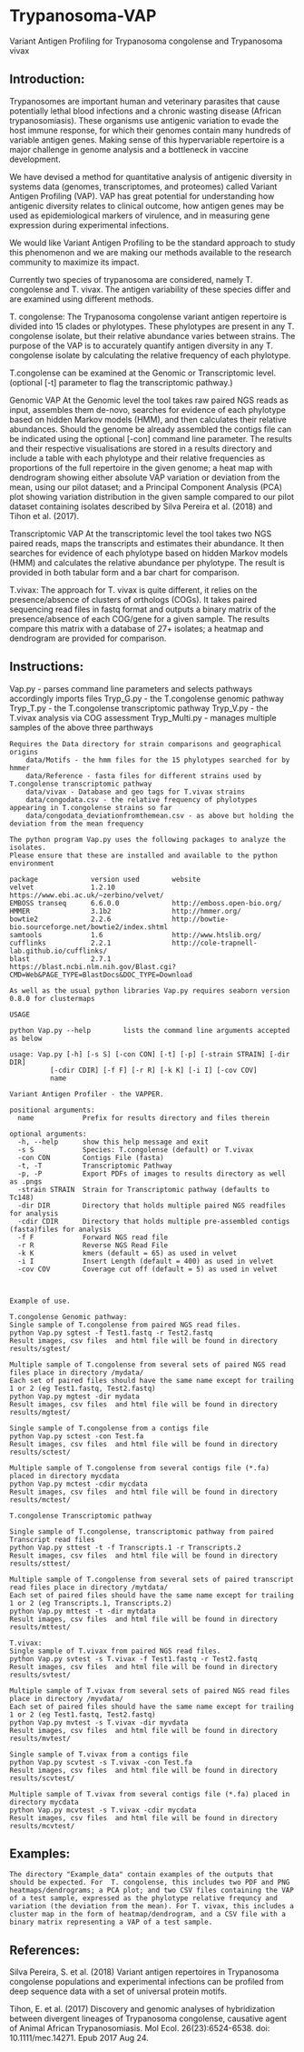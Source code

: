 # Trypanosoma-VAP
Variant Antigen Profiling for Trypanosoma congolense and Trypanosoma vivax

Introduction:
-------------
Trypanosomes are important human and veterinary parasites that cause potentially lethal blood 
infections and a chronic wasting disease (African trypanosomiasis). These organisms use antigenic 
variation to evade the host immune response, for which their genomes contain many hundreds of 
variable antigen genes. Making sense of this hypervariable repertoire is a major challenge in genome 
analysis and a bottleneck in vaccine development.

We have devised a method for quantitative analysis of antigenic diversity in systems data (genomes, 
transcriptomes, and proteomes) called Variant Antigen Profiling (VAP). VAP has great potential for 
understanding how antigenic diversity relates to clinical outcome, how antigen genes may be used 
as epidemiological markers of virulence, and in measuring gene expression during experimental 
infections.

We would like Variant Antigen Profiling to be the standard approach to study this phenomenon and 
we are making our methods available to the research community to maximize its impact.


Currently two species of trypanosoma are considered, namely T. congolense and T. vivax. The 
antigen variability of these species differ and are examined using different methods. 

T. congolense:
The Trypanosoma congolense variant antigen repertoire is divided into 15 clades or phylotypes. 
These phylotypes are present in any T. congolense isolate, but their relative abundance varies 
between strains. The purpose of the VAP is to accurately quantify antigen diversity in any T. 
congolense isolate by calculating the relative frequency of each phylotype. 

T.congolense can be examined at the Genomic or Transcriptomic level. (optional [-t] parameter to 
flag the transcriptomic pathway.) 

Genomic VAP 
At the Genomic level the tool takes raw paired NGS reads as input, assembles them de-novo, 
searches for evidence of each phylotype based on hidden Markov models (HMM), and then 
calculates their relative abundances. Should the genome be already assembled the contigs file can 
be indicated using the optional [-con] command line parameter.
The results and their respective visualisations are stored in a results directory and include a table 
with each phylotype and their relative frequencies as proportions of the full repertoire in the given 
genome; a heat map with dendrogram showing either absolute VAP variation or deviation from the 
mean, using our pilot dataset; and a Principal Component Analysis (PCA) plot showing variation 
distribution in the given sample compared to our pilot dataset containing isolates described by Silva Pereira et al. (2018) and Tihon et al. (2017).

Transcriptomic VAP
At the transcriptomic level the tool takes two NGS paired reads, maps the transcripts and estimates 
their abundance. It then searches for evidence of each phylotype based on hidden Markov models 
(HMM) and calculates the relative abundance per phylotype. The result is provided in both tabular 
form and a bar chart for comparison.

T.vivax:
The approach for T. vivax is quite different, it relies on the presence/absence of clusters of orthologs 
(COGs). It takes paired sequencing read files in fastq format and outputs a binary matrix of the 
presence/absence of each COG/gene for a given sample.
The results compare this matrix with a database of 27+ isolates; a heatmap and dendrogram are 
provided for comparison.


Instructions:
-------------

Vap.py 	- parses command line parameters and selects pathways accordingly 
	imports files 
		Tryp_G.py	- the T.congolense genomic pathway   	 
		Tryp_T.py	- the T.congolense transcriptomic pathway
		Tryp_V.py	- the T.vivax analysis via COG assessment
		Tryp_Multi.py	- manages multiple samples of the above three parthways
        
	Requires the Data directory for strain comparisons and geographical origins
		data/Motifs	- the hmm files for the 15 phylotypes searched for by hmmer
		data/Reference - fasta files for different strains used by T.congolense transcriptomic pathway
		data/vivax - Database and geo tags for T.vivax strains
		data/congodata.csv - the relative frequency of phylotypes appearing in T.congolense strains so far 
		data/congodata_deviationfromthemean.csv - as above but holding the deviation from the mean frequency 
		
	The python program Vap.py uses the following packages to analyze the isolates.
	Please ensure that these are installed and available to the python environment
	
	package				version used		website
	velvet				1.2.10				https://www.ebi.ac.uk/~zerbino/velvet/
	EMBOSS transeq		6.6.0.0         	http://emboss.open-bio.org/
	HMMER				3.1b2       		http://hmmer.org/
	bowtie2				2.2.6				http://bowtie-bio.sourceforge.net/bowtie2/index.shtml
	samtools			1.6					http://www.htslib.org/
	cufflinks           2.2.1				http://cole-trapnell-lab.github.io/cufflinks/
	blast				2.7.1               https://blast.ncbi.nlm.nih.gov/Blast.cgi?CMD=Web&PAGE_TYPE=BlastDocs&DOC_TYPE=Download
	
	As well as the usual python libraries Vap.py requires seaborn version 0.8.0 for clustermaps
	
	USAGE
	
	python Vap.py --help		lists the command line arguments accepted as below
	
	usage: Vap.py [-h] [-s S] [-con CON] [-t] [-p] [-strain STRAIN] [-dir DIR]
              [-cdir CDIR] [-f F] [-r R] [-k K] [-i I] [-cov COV]
              name

	Variant Antigen Profiler - the VAPPER.

	positional arguments:
	  name            Prefix for results directory and files therein

	optional arguments:
	  -h, --help      show this help message and exit
	  -s S            Species: T.congolense (default) or T.vivax
	  -con CON        Contigs File (fasta)
	  -t, -T          Transcriptomic Pathway
	  -p, -P          Export PDFs of images to results directory as well as .pngs 
	  -strain STRAIN  Strain for Transcriptomic pathway (defaults to Tc148)
	  -dir DIR        Directory that holds multiple paired NGS readfiles for analysis
	  -cdir CDIR      Directory that holds multiple pre-assembled contigs (fasta)files for analysis
	  -f F            Forward NGS read file
	  -r R            Reverse NGS Read File
	  -k K            kmers (default = 65) as used in velvet
	  -i I            Insert Length (default = 400) as used in velvet
	  -cov COV        Coverage cut off (default = 5) as used in velvet

	
	
	Example of use.
	
	T.congolense Genomic pathway:
	Single sample of T.congolense from paired NGS read files. 
	python Vap.py sgtest -f Test1.fastq -r Test2.fastq  
	Result images, csv files  and html file will be found in directory results/sgtest/
	
	Multiple sample of T.congolense from several sets of paired NGS read files place in directory /mydata/
	Each set of paired files should have the same name except for trailing 1 or 2 (eg Test1.fastq, Test2.fastq) 
	python Vap.py mgtest -dir mydata
	Result images, csv files  and html file will be found in directory results/mgtest/
	
	Single sample of T.congolense from a contigs file 
	python Vap.py sctest -con Test.fa 
	Result images, csv files  and html file will be found in directory results/sctest/
	
	Multiple sample of T.congolense from several contigs file (*.fa) placed in directory mycdata 
	python Vap.py mctest -cdir mycdata 
	Result images, csv files  and html file will be found in directory results/mctest/

	T.congolense Transcriptomic pathway
	
	Single sample of T.congolense, transcriptomic pathway from paired Transcript read files 
	python Vap.py sttest -t -f Transcripts.1 -r Transcripts.2 
	Result images, csv files  and html file will be found in directory results/sttest/
	
	Multiple sample of T.congolense from several sets of paired transcript read files place in directory /mytdata/
	Each set of paired files should have the same name except for trailing 1 or 2 (eg Transcripts.1, Transcripts.2) 
	python Vap.py mttest -t -dir mytdata
	Result images, csv files  and html file will be found in directory results/mttest/

	T.vivax: 
	Single sample of T.vivax from paired NGS read files. 
	python Vap.py svtest -s T.vivax -f Test1.fastq -r Test2.fastq  
	Result images, csv files  and html file will be found in directory results/svtest/
	
	Multiple sample of T.vivax from several sets of paired NGS read files place in directory /myvdata/
	Each set of paired files should have the same name except for trailing 1 or 2 (eg Test1.fastq, Test2.fastq) 
	python Vap.py mvtest -s T.vivax -dir myvdata
	Result images, csv files  and html file will be found in directory results/mvtest/
	
	Single sample of T.vivax from a contigs file 
	python Vap.py scvtest -s T.vivax -con Test.fa 
	Result images, csv files  and html file will be found in directory results/scvtest/
	
	Multiple sample of T.vivax from several contigs file (*.fa) placed in directory mycdata 
	python Vap.py mcvtest -s T.vivax -cdir mycdata 
	Result images, csv files  and html file will be found in directory results/mcvtest/
	
Examples:
-------------
	The directory "Example_data" contain examples of the outputs that should be expected. For  T. congolense, this includes two PDF and PNG heatmaps/dendrograms; a PCA plot; and two CSV files containing the VAP of a test sample, expressed as the phylotype relative frequncy and variation (the deviation from the mean). For T. vivax, this includes a cluster map in the form of heatmap/dendrogram, and a CSV file with a binary matrix representing a VAP of a test sample.
	
  
References:
-------------

Silva Pereira, S. et al. (2018) Variant antigen repertoires in Trypanosoma congolense populations and experimental infections can be profiled from deep sequence data with a set of universal protein motifs. 

Tihon, E. et al. (2017) Discovery and genomic analyses of hybridization between divergent lineages of Trypanosoma congolense, causative agent of Animal African Trypanosomiasis. Mol Ecol. 26(23):6524-6538. doi: 10.1111/mec.14271. Epub 2017 Aug 24.
